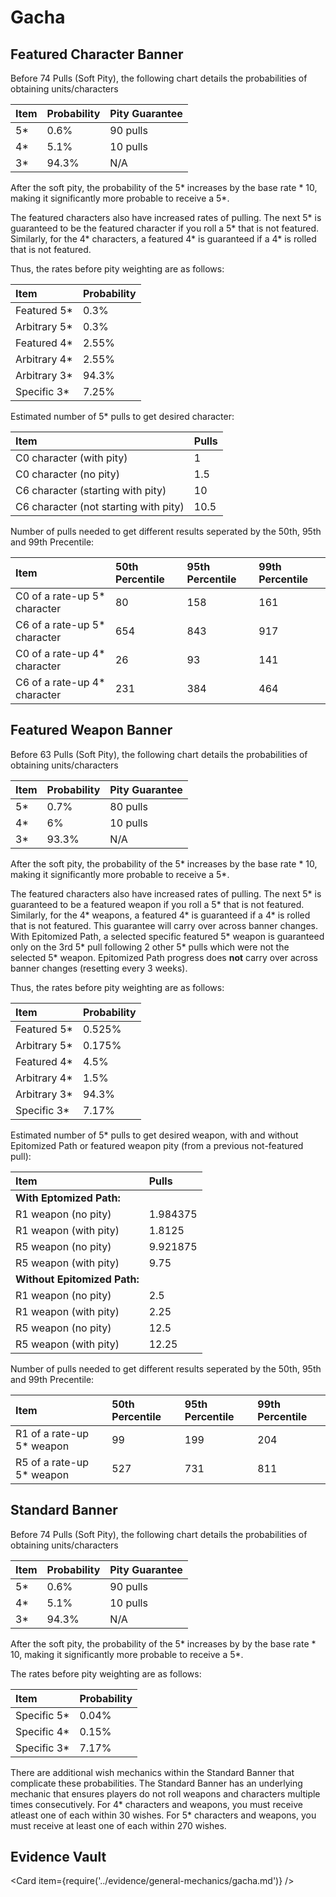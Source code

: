 # Gacha

## Featured Character Banner

Before 74 Pulls \(Soft Pity\), the following chart details the probabilities of obtaining units/characters

| Item | Probability | Pity Guarantee |
| :--- | :--- | :--- |
| 5\* | 0.6% | 90 pulls |
| 4\* | 5.1% | 10 pulls |
| 3\* | 94.3% | N/A |

After the soft pity, the probability of the 5\* increases by the base rate \* 10, making it significantly more probable to receive a 5\*.

The featured characters also have increased rates of pulling. The next 5\* is guaranteed to be the featured character if you roll a 5\* that is not featured. Similarly, for the 4\* characters, a featured 4\* is guaranteed if a 4\* is rolled that is not featured.

Thus, the rates before pity weighting are as follows:

| Item | Probability |
| :--- | :--- |
| Featured 5\* | 0.3% |
| Arbitrary 5\* | 0.3% |
| Featured 4\* | 2.55% |
| Arbitrary 4\* | 2.55% |
| Arbitrary 3\* | 94.3% |
| Specific 3\* | 7.25% |

Estimated number of 5\* pulls to get desired character:

| Item | Pulls |
| :--- | :--- |
| C0 character \(with pity\) | 1 |
| C0 character \(no pity\) | 1.5 |
| C6 character \(starting with pity\) | 10 |
| C6 character \(not starting with pity\) | 10.5 |

Number of pulls needed to get different results seperated by the 50th, 95th and 99th Precentile:  

| Item | 50th Percentile | 95th Percentile | 99th Percentile |
| :--- | :--- | :--- | :--- |
| C0 of a rate-up 5\* character | 80  | 158 | 161 |
| C6 of a rate-up 5\* character | 654 | 843 | 917 |
| C0 of a rate-up 4\* character | 26  | 93  | 141 |
| C6 of a rate-up 4\* character | 231 | 384 | 464 |

## Featured Weapon Banner

Before 63 Pulls \(Soft Pity\), the following chart details the probabilities of obtaining units/characters

| Item | Probability | Pity Guarantee |
| :--- | :--- | :--- |
| 5\* | 0.7% | 80 pulls |
| 4\* | 6% | 10 pulls |
| 3\* | 93.3% | N/A |

After the soft pity, the probability of the 5\* increases  by the base rate \* 10, making it significantly more probable to receive a 5\*.

The featured characters also have increased rates of pulling. The next 5\* is guaranteed to be a featured weapon if you roll a 5\* that is not featured. Similarly, for the 4\* weapons, a featured 4\* is guaranteed if a 4\* is rolled that is not featured. This guarantee will carry over across banner changes. With Epitomized Path, a selected specific featured 5\* weapon is guaranteed only on the 3rd 5\* pull following 2 other 5\* pulls which were not the selected 5\* weapon. Epitomized Path progress does **not** carry over across banner changes (resetting every 3 weeks).

Thus, the rates before pity weighting are as follows:

| Item | Probability |
| :--- | :--- |
| Featured 5\* | 0.525% |
| Arbitrary 5\* | 0.175% |
| Featured 4\* | 4.5% |
| Arbitrary 4\* | 1.5% |
| Arbitrary 3\* | 94.3% |
| Specific 3\* | 7.17% |

Estimated number of 5\* pulls to get desired weapon, with and without Epitomized Path or featured weapon pity (from a previous not-featured pull):

| Item | Pulls |
| :--- | :--- |
| **With Eptomized Path:** | |
| R1 weapon \(no pity\) | 1.984375 |
| R1 weapon \(with pity\) | 1.8125 |
| R5 weapon \(no pity\) | 9.921875 |
| R5 weapon \(with pity\) | 9.75 |
| **Without Epitomized Path:** | |
| R1 weapon \(no pity\) | 2.5 |
| R1 weapon \(with pity\) | 2.25 |
| R5 weapon \(no pity\) | 12.5 |
| R5 weapon \(with pity\) | 12.25 |

Number of pulls needed to get different results seperated by the 50th, 95th and 99th Precentile:  

| Item | 50th Percentile | 95th Percentile | 99th Percentile |
| :--- | :--- | :--- | :--- |
| R1 of a rate-up 5\* weapon    | 99  | 199 | 204 |
| R5 of a rate-up 5\* weapon    | 527 | 731 | 811 |

## Standard Banner

Before 74 Pulls \(Soft Pity\), the following chart details the probabilities of obtaining units/characters

| Item | Probability | Pity Guarantee |
| :--- | :--- | :--- |
| 5\* | 0.6% | 90 pulls |
| 4\* | 5.1% | 10 pulls |
| 3\* | 94.3% | N/A |

After the soft pity, the probability of the 5\* increases by  by the base rate \* 10, making it significantly more probable to receive a 5\*.

The rates before pity weighting are as follows:

| Item | Probability |
| :--- | :--- |
| Specific 5\* | 0.04% |
| Specific 4\* | 0.15% |
| Specific 3\* | 7.17% |

There are additional wish mechanics within the Standard Banner that complicate these probabilities. The Standard Banner has an underlying mechanic that ensures players do not roll weapons and characters multiple times consecutively. For 4\* characters and weapons, you must receive atleast one of each within 30 wishes. For 5\* characters and weapons, you must receive at least one of each within 270 wishes.

## Evidence Vault

<Card item={require('../evidence/general-mechanics/gacha.md')} />

